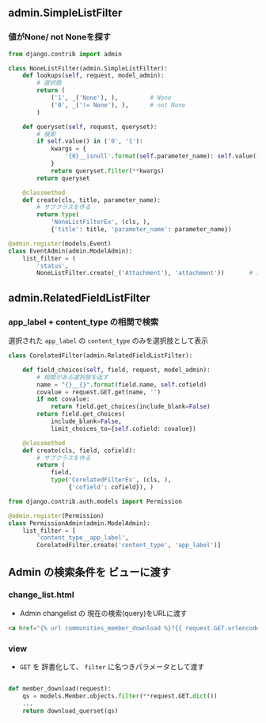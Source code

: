 ## admin.SimpleListFilter

### 値がNone/ not Noneを探す

~~~py
from django.contrib import admin

class NoneListFilter(admin.SimpleListFilter):
    def lookups(self, request, model_admin):
        # 選択肢
        return (
            ('1', _('None'), ),         # None
            ('0', _('!= None'), ),      # not None
        )

    def queryset(self, request, queryset):
        # 検索
        if self.value() in ('0', '1'):
            kwargs = {
                '{0}__isnull'.format(self.parameter_name): self.value() == '1'
            }
            return queryset.filter(**kwargs)
        return queryset

    @classmethod
    def create(cls, title, parameter_name):
        # サブクラスを作る
        return type(
            'NoneListFilterEx', (cls, ),
            {'title': title, 'parameter_name': parameter_name})
~~~

~~~py
@admin.register(models.Event)
class EventAdmin(admin.ModelAdmin):
    list_filter = (
        'status',
        NoneListFilter.create(_('Attachment'), 'attachment'))       # 添付ファイルの有無で検索
~~~


## admin.RelatedFieldListFilter

### app_label + content_type の相関で検索

選択された `app_label` の `content_type` のみを選択肢として表示

~~~py
class CorelatedFilter(admin.RelatedFieldListFilter):

    def field_choices(self, field, request, model_admin):
        # 相関がある選択肢を返す
        name = "{}__{}".format(field.name, self.cofield)
        covalue = request.GET.get(name, '')
        if not covalue:
            return field.get_choices(include_blank=False)
        return field.get_choices(
            include_blank=False,
            limit_choices_to={self.cofield: covalue})

    @classmethod
    def create(cls, field, cofield):
        # サブクラスを作る
        return (
            field, 
            type('CorelatedFilterEx', (cls, ),
                 {'cofield': cofield}), )
~~~

~~~py
from django.contrib.auth.models import Permission

@admin.register(Permission)
class PermissionAdmin(admin.ModelAdmin):
    list_filter = [
        'content_type__app_label',
        CorelatedFilter.create('content_type', 'app_label')] 
~~~


## Admin の検索条件を ビューに渡す


### change_list.html

- Admin changelist の 現在の検索(query)をURLに渡す

~~~html
<a href="{% url communities_member_download %}?{{ request.GET.urlencode }}">メンバーのダウンロード</a>
~~~


### view

- `GET` を 辞書化して、 `filter` に名つきパラメータとして渡す

~~~py

def member_download(request):
    qs = models.Member.objects.filter(**request.GET.dict())
    ...
    return download_querset(qs)
~~~
